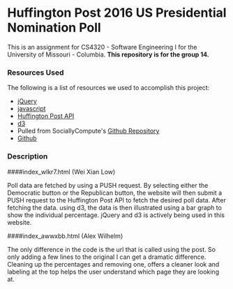 # Huffington Post 2016 US Presidential Nomination Poll

This is an assignment for CS4320 - Software Engineering I for the University of Missouri - Columbia. 
**This repository is for the group 14.**

### Resources Used

The following is a list of resources we used to accomplish this project:

- [jQuery](https://jquery.com)
- [javascript](https://javascript.com)
- [Huffington Post API](http://elections.huffingtonpost.com/pollster/api)
- [d3](https://d3js.org/)
- Pulled from SociallyCompute's [Github Repository](https://github.com/SociallyCompute/MizzouSENG)
- [Github](https://github.com)



### Description

####index_wlkr7.html (Wei Xian Low)

Poll data are fetched by using a PUSH request. By selecting either the Democratic button or the Republican button, the website will then submit a PUSH request to the Huffington Post API to fetch the desired poll data. After fetching the data. using d3, the data is then illustrated using a bar graph to show the individual percentage. jQuery and d3 is actively being used in this website. 

####index_awwxbb.html (Alex Wilhelm)

The only difference in the code is the url that is called using the post.  So only adding a few lines to the original I can get a dramatic difference.  Cleaning up the percentages and removing one, offers a cleaner look and labeling at the top helps the user understand which page they are looking at.